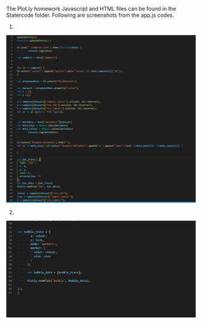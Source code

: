 The Plot.ly homework Javascript and HTML files can be found in the Statercode folder.
Following are screenshots from the app.js codes.

1)

![app.js-1](Screenshots/app.js-1.PNG)

2)

![app.js-2](Screenshots/app.js-2.PNG)
